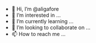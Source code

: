 - 👋 Hi, I’m @aligafore
- 👀 I’m interested in ...
- 🌱 I’m currently learning ...
- 💞️ I’m looking to collaborate on ...
- 📫 How to reach me ...

<!---
aligafore/aligafore is a ✨ special ✨ repository because its `README.md` (this file) appears on your GitHub profile.
You can click the Preview link to take a look at your changes.
--->
